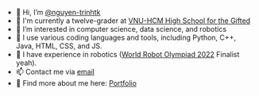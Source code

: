 - 👋 Hi, I’m [@nguyen-trinhtk](https://github.com/nguyen-trinhtk)
- 🏫 I'm currently a twelve-grader at [VNU-HCM High School for the Gifted](https://ptnk.edu.vn)
- 👀 I’m interested in computer science, data science, and robotics
- 🌱 I use various coding languages and tools, including Python, C++, Java, HTML, CSS, and JS.
- 🤖 I have experience in robotics ([World Robot Olympiad 2022](https://wro-association.org) Finalist yeah).
- 📫 Contact me via [email](khanhnguyentrinhthi@gmail.com)
- 🐨 Find more about me here: [Portfolio](https://nguyen-trinhtk.github.io)

